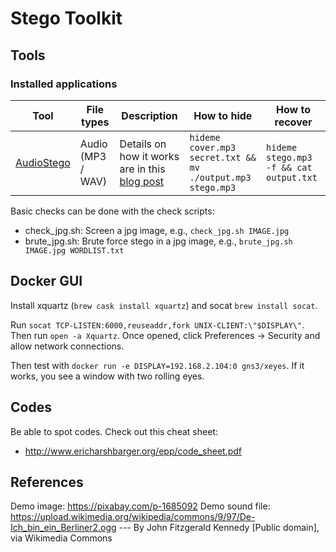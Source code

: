 # Stego Toolkit

## Tools

### Installed applications

|Tool          |File types                |Description       |How to hide    | How to recover |
|--------------|--------------------------|------------------|---------------|----------------|
|[AudioStego](https://github.com/danielcardeenas/AudioStego)|Audio (MP3 / WAV)| Details on how it works are in this [blog post](https://danielcardeenas.github.io/audiostego.html) | `hideme cover.mp3 secret.txt && mv ./output.mp3 stego.mp3` | `hideme stego.mp3 -f && cat output.txt` |


Basic checks can be done with the check scripts:
- check_jpg.sh: Screen a jpg image, e.g., `check_jpg.sh IMAGE.jpg`
- brute_jpg.sh: Brute force stego in a jpg image, e.g., `brute_jpg.sh IMAGE.jpg WORDLIST.txt`

## Docker GUI

Install xquartz (`brew cask install xquartz`) and socat `brew install socat`.

Run `socat TCP-LISTEN:6000,reuseaddr,fork UNIX-CLIENT:\"$DISPLAY\"`.
Then run `open -a Xquartz`.
Once opened, click Preferences -> Security and allow network connections.

Then test with `docker run -e DISPLAY=192.168.2.104:0 gns3/xeyes`.
If it works, you see a window with two rolling eyes.


## Codes

Be able to spot codes. Check out this cheat sheet:
- http://www.ericharshbarger.org/epp/code_sheet.pdf


## References

Demo image: https://pixabay.com/p-1685092
Demo sound file: https://upload.wikimedia.org/wikipedia/commons/9/97/De-Ich_bin_ein_Berliner2.ogg --- By John Fitzgerald Kennedy [Public domain], via Wikimedia Commons
